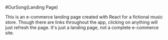 #OurSong(Landing Page)

This is an e-commerce landing page created with React for a fictional music store.  Though there are links throughout the app, clicking on anything will just refresh the page.  It's just a landing page, not a complete e-commerce site.
